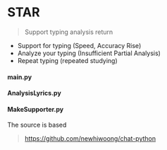 # STAR
> Support typing analysis return

- Support for typing (Speed, Accuracy Rise)
- Analyze your typing (Insufficient Partial Analysis)
- Repeat typing (repeated studying)

#### main.py

#### AnalysisLyrics.py

#### MakeSupporter.py

The source is based
> https://github.com/newhiwoong/chat-python
